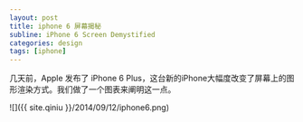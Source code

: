 ```yaml
---
layout: post
title: iphone 6 屏幕揭秘
subline: iPhone 6 Screen Demystified
categories: design
tags: [iphone]
---
```


几天前，Apple 发布了 iPhone 6 Plus，这台新的iPhone大幅度改变了屏幕上的图形渲染方式。我们做了一个图表来阐明这一点。

![]({{ site.qiniu }}/2014/09/12/iphone6.png)